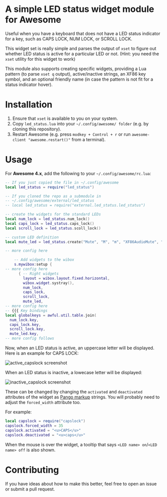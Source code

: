 # A simple LED status widget module for Awesome

Useful when you have a keyboard that does not have a LED status indicator for a
key, such as CAPS LOCK, NUM LOCK, or SCROLL LOCK.

This widget set is really simple and parses the output of `xset` to figure out
whether LED status is active for a particular LED or not. (Hint: you need the
`xset` utility for this widget to work)

This module also supports creating specific widgets, providing a Lua pattern
(to parse `xset q` output), active/inactive strings, an XF86 key symbol, and an
optional friendly name (in case the pattern is not fit for a status indicator
hover).

# Installation

1. Ensure that `xset` is available to you on your system.
2. Copy `led_status.lua` into your `~/.config/awesome/ folder` (e.g. by cloning
   this repository).
3. Restart Awesome (e.g. press `modkey + Control + r` or run `awesome-client
   "awesome.restart()"` from a terminal).

# Usage

For **Awesome 4.x**, add the following to your `~/.config/awesome/rc.lua`:

``` lua
-- If you just copied the file in ~/.config/awesome
local led_status = require("led_status")

-- If you cloned the repo as a submodule in
-- ~/.config/awesome/external/led_status
-- local led_status = require("external.led_status.led_status")

-- create the widgets for the standard LEDs
local num_lock = led_status.num_lock()
local caps_lock = led_status.caps_lock()
local scroll_lock = led_status.scoll_lock()

-- custom LED definition
local mute_led = led_status.create("Mute", "M", "m", "XF86AudioMute", "Output mute")

-- more config here

    -- Add widgets to the wibox
    s.mywibox:setup {
-- more config here
      { -- Right widgets
        layout = wibox.layout.fixed.horizontal,
        wibox.widget.systray(),
        num_lock,
        caps_lock,
        scroll_lock,
        mute_led,
-- more config here
-- {{{ Key bindings
local globalkeys = awful.util.table.join(
  num_lock.key,
  caps_lock.key,
  scroll_lock.key,
  mute_led.key,
-- more config follows
```

Now, when an LED status is active, an uppercase letter will be displayed.  Here
is an example for CAPS LOCK:

![active_capslock screenshot](/screenshots/active_capslock_widget.png?raw=true)

When an LED status is inactive, a lowecase letter will be displayed:

![inactive_capslock screenshot](/screenshots/inactive_capslock_widget.png?raw=true)

These can be changed by changing the `activated` and `deactivated` attributes
of the widget as [Pango
markup](https://developer.gnome.org/pango/stable/PangoMarkupFormat.html)
strings. You will probably need to adjust the `forced_width` attribute too.

For example:

``` lua
local capslock = require("capslock")
capslock.forced_width = 35
capslock.activated = "<u>CAPS</u>"
capslock.deactivated = "<u>caps</u>"
```

When the mouse is over the widget, a tooltip that says `<LED name> on`/`<LED
name> off` is also shown.

# Contributing

If you have ideas about how to make this better, feel free to open an issue or
submit a pull request.
